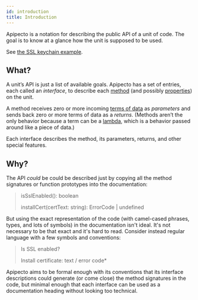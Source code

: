 ```yaml
---
id: introduction
title: Introduction
---
```


Apipecto is a notation for describing the public API of a unit of code. The goal is to know at a glance how the unit is supposed to be used.

See [the SSL keychain example](ssl-example.md).

## What?

A unit’s API is just a list of available goals. Apipecto has a set of entries, each called an *interface*, to describe each [method](method.md) (and possibly [properties](property.md)) on the unit.

A method receives zero or more incoming [terms of data](term.md) as *parameters* and sends back zero or more terms of data as a *returns*. (Methods aren’t the only behavior because a term can be a [lambda](lambda.md), which is a behavior passed around like a piece of data.)

Each interface describes the method, its parameters, returns, and other special features.

## Why?

The API *could* be could be described just by copying all the method signatures or function prototypes into the documentation:

> isSslEnabled(): boolean
>
> installCert(certText: string): ErrorCode | undefined

But using the exact representation of the code (with camel-cased phrases, types, and lots of symbols) in the documentation isn't ideal. It's not necessary to be that exact and it's hard to read. Consider instead regular language with a few symbols and conventions:

> Is SSL enabled?
>
> Install certificate: text / error code*

Apipecto aims to be formal enough with its conventions that its interface descriptions could generate (or come close) the method signatures in the code, but minimal enough that each interface can be used as a documentation heading without looking too technical.